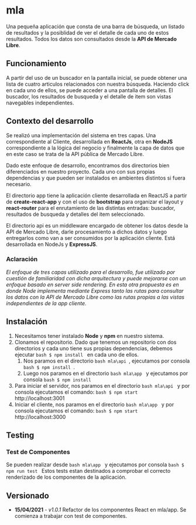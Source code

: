 # mla
Una pequeña aplicación que consta de una barra de búsqueda, un listado de resultados y la posiblidad de ver el detalle de cada uno de estos resultados. Todos los datos son consultados desde la **API de Mercado Libre**.

## Funcionamiento

A partir del uso de un buscador en la pantalla inicial, se puede obtener una lista de cuatro articulos relacionados con nuestra búsqueda. Haciendo click en cada uno de ellos, se puede acceder a una pantalla de detalles. El buscador, los resultados de busqueda y el detalle de item son vistas navegables independientes.

## Contexto del desarrollo

Se realizó una implementación del sistema en tres capas. Una correspondiente al Cliente, desarrollada en **ReactJs**, otra en **NodeJS** correspondiente a la lógica del negocio y finalmente la capa de datos que en este caso se trata de la API pública de Mercado Libre.

Dado este enfoque de desarrollo, encontramos dos directorios bien diferenciados en nuestro proyecto. Cada uno con sus propias dependencias y que pueden ser instalados en ambientes distintos si fuera necesario. 

El directorio app tiene la aplicación cliente desarrollada en ReactJS a partir de **create-react-app** y con el uso de **bootstrap** para organizar el layout y **react-router** para el enrutamiento de las distintas entradas: buscador, resultados de busqueda y detalles del item seleccionado.

El directorio api es un middleware encargado de obtener los datos desde la API de Mercado Libre, darle procesamiento a dichos datos y luego entregarlos como van a ser consumidos por la aplicación cliente. Está desarrollada en NodeJs y **ExpressJS**.

### Aclaración

*El enfoque de tres capas utilizado para el desarrollo, fue utilizado por cuestión de familiaridad con dicha arquitectura y puede mejorarse con un enfoque basado en server side rendering. En esta otra propuesta es en donde Node implementa mediante Express tanto las rutas para consultar los datos con la API de Mercado Libre como las rutas propias a las vistas independientes de la app cliente.*

## Instalación

1. Necesitamos tener instalado **Node** y **npm** en nuestro sistema. 
2. Clonamos el repositorio. Dado que tenemos un repositorio con dos directorios y cada uno tiene sus propias dependencias, debemos ejecutar ```bash $ npm install ``` en cada uno de ellos.
    1. Nos paramos en el directorio ```bash mla\api ```, ejecutamos por consola ```bash $ npm install ```. 
    2. Luego nos paramos en el directorio ```bash mla\app ``` y ejecutamos por consola ```bash $ npm install ```
3. Para iniciar el servidor, nos paramos en el directorio ```bash mla\api ``` y por consola ejecutamos el comando:
```bash $ npm start ``` http://localhost:3001
4. Iniciar el cliente, nos paramos en el directorio ```bash mla\app ``` y por consola ejecutamos el comando:
```bash $ npm start ```  http://localhost:3000

## Testing

### Test de Componentes

Se pueden realizar desde ```bash mla\app ``` y ejecutamos por consola ```bash $ npm run test ```
Estos tests estan destinados a comprobar el correcto renderizado de los componentes de la aplicación.

## Versionado

* **15/04/2021** - *v1.0.1* Refactor de los componentes React en mla/app. Se comienza a trabajar con test de componentes.

